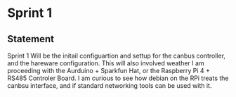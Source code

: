# Sprint 1 

## Statement

Sprint 1 Will be the initail configuartion and settup for the canbus controller, and the hareware configuration. This will also involved weather I am proceeding with the Aurduino + Sparkfun Hat, or the Raspberry Pi 4 + RS485 Controler Board. I am curious to see how debian on the RPi treats the canbsu interface, and if standard networking tools can be used with it.


